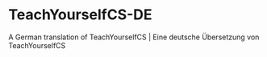 # TeachYourselfCS-DE
A German translation of TeachYourselfCS | Eine deutsche Übersetzung von TeachYourselfCS
